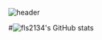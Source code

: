 ![header](https://capsule-render.vercel.app/api?type=waving&color=auto&height=300&section=header&text=Hello,%20World!&fontSize=90&animation=fadeIn&fontAlignY=38&descAlignY=51&descAlign=62)

#![fls2134's GitHub stats](https://github-readme-stats.vercel.app/api?username=fls2134&show_icons=true&theme=radical)
